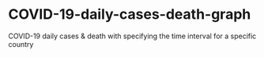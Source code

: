 # COVID-19-daily-cases-death-graph
COVID-19 daily cases &amp; death with specifying the time interval for a specific country

